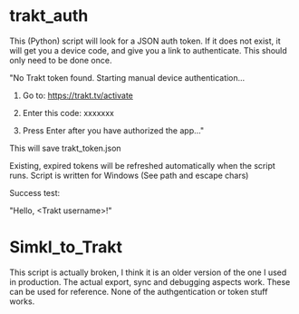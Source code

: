 # trakt_auth
This (Python) script will look for a JSON auth token.  If it does not exist, it will get you a device code, and give you a link to authenticate.  This should only need to be done once.

"No Trakt token found. Starting manual device authentication...

1. Go to: https://trakt.tv/activate
2. Enter this code: xxxxxxx

3. Press Enter after you have authorized the app..."

This will save trakt_token.json

Existing, expired tokens will be refreshed automatically when the script runs.
Script is written for Windows (See path and escape chars)

Success test:

"Hello, \<Trakt username\>!"


# Simkl_to_Trakt
This script is actually broken, I think it is an older version of the one I used in production.  The actual export, sync and debugging aspects work.  These can be used for reference.
None of the authgentication or token stuff works.

